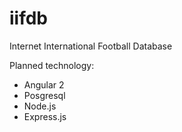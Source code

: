 # iifdb
Internet International Football Database

Planned technology:

* Angular 2
* Posgresql
* Node.js
* Express.js

